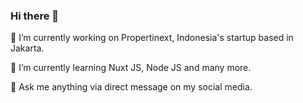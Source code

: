 ### Hi there 👋

🔭 I’m currently working on Propertinext, Indonesia's startup based in Jakarta.

🌱 I’m currently learning Nuxt JS, Node JS and many more.

💬 Ask me anything via direct message on my social media.
<!--
**pujakesuma/pujakesuma** is a ✨ _special_ ✨ repository because its `README.md` (this file) appears on your GitHub profile.

Here are some ideas to get you started:


- 👯 I’m looking to collaborate on ...
- 🤔 I’m looking for help with ...
- 💬 Ask me about ...
- 📫 How to reach me: ...
- 😄 Pronouns: ...
- ⚡ Fun fact: ...
-->
